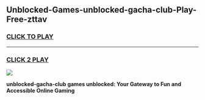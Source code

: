 
## Unblocked-Games-unblocked-gacha-club-Play-Free-zttav
<h3>
<a href="https://premium76.site?title=unblocked-gacha-club&ref=19M">CLICK TO PLAY</a></h3>
<hr>

<h3>
<a href="https://premium76.site?title=unblocked-gacha-club&ref=19M">CLICK 2 PLAY</a>
  
</h3>

<a href="https://premium76.site?title=unblocked-gacha-club&ref=19M"><img src="https://clearcache.store/games.png"></a>


**unblocked-gacha-club games unblocked: Your Gateway to Fun and Accessible Online Gaming**
